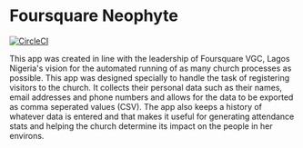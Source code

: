 # Foursquare Neophyte

[![CircleCI](https://circleci.com/gh/bolorundurowb/Foursquare-Neophyte/tree/master.svg?style=svg)](https://circleci.com/gh/bolorundurowb/Foursquare-Neophyte/tree/master)

This app was created in line with the leadership of Foursquare VGC, Lagos Nigeria's vision for the automated running of as many church processes as possible. This app was designed specially to handle the task of registering visitors to the church. It collects their personal data such as their names, email addresses and phone numbers and allows for the data to be exported as comma seperated values (CSV). The app also keeps a history of whatever data is entered and that makes it useful for generating attendance stats and helping the church determine its impact on the people in her environs.
